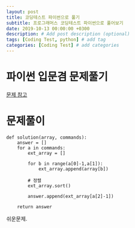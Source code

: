 ```yaml
---
layout: post
title: 코딩테스트 파이썬으로 풀기
subtitle: 프로그래머스 코딩테스트 파이썬으로 풀어보기
date: 2019-10-13 00:00:00 +0300
description: # Add post description (optional)
tags: [Coding Test, python] # add tag
categories: [Coding Test] # add categories
---
```


# 파이썬 입문겸 문제풀기

[문제 참고](https://programmers.co.kr/learn/courses/30/lessons/42748)

# 문제풀이

```
def solution(array, commands):
    answer = []
    for a in commands:
        ext_array = []

        for b in range(a[0]-1,a[1]):
            ext_array.append(array[b])

		# 정렬
        ext_array.sort()

        answer.append(ext_array[a[2]-1])

    return answer
```

쉬운문제.

